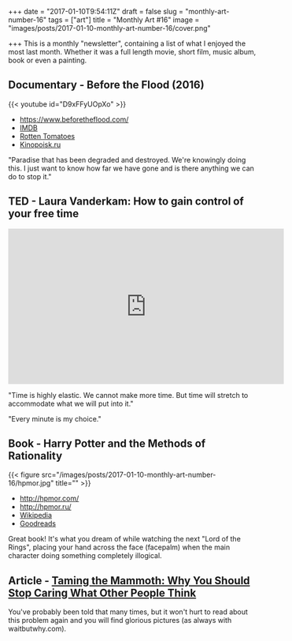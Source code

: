 +++
date = "2017-01-10T9:54:11Z"
draft = false
slug = "monthly-art-number-16"
tags = ["art"]
title = "Monthly Art #16"
image = "images/posts/2017-01-10-monthly-art-number-16/cover.png"

+++
This is a monthly "newsletter", containing a list of what I enjoyed the most
last month. Whether it was a full length movie, short film, music album, book
or even a painting.

<!--more-->

## Documentary - Before the Flood (2016)

{{< youtube id="D9xFFyUOpXo" >}}

- https://www.beforetheflood.com/
- [IMDB](http://www.imdb.com/title/tt5929776/)
- [Rotten Tomatoes](https://www.rottentomatoes.com/m/before_the_flood_2016/)
- [Kinopoisk.ru](https://www.kinopoisk.ru/film/1002696/)

"Paradise that has been degraded and destroyed. We're knowingly doing this. I
just want to know how far we have gone and is there anything we can do to stop
it."

## TED - Laura Vanderkam: How to gain control of your free time

<iframe src="https://embed.ted.com/talks/laura_vanderkam_how_to_gain_control_of_your_free_time" width="560" height="315" frameborder="0" scrolling="no" webkitAllowFullScreen mozallowfullscreen allowFullScreen></iframe>

"Time is highly elastic. We cannot make more time. But time will stretch to
accommodate what we will put into it."

"Every minute is my choice."

## Book - Harry Potter and the Methods of Rationality

{{< figure src="/images/posts/2017-01-10-monthly-art-number-16/hpmor.jpg" title="" >}}

- http://hpmor.com/
- http://hpmor.ru/
- [Wikipedia](https://en.wikipedia.org/wiki/Harry_Potter_and_the_Methods_of_Rationality)
- [Goodreads](https://www.goodreads.com/book/show/10016013-harry-potter-and-the-methods-of-rationality)

Great book! It's what you dream of while watching the next "Lord of the Rings",
placing your hand across the face (facepalm) when the main character doing
something completely illogical.

## Article -  [Taming the Mammoth: Why You Should Stop Caring What Other People Think](http://waitbutwhy.com/2014/06/taming-mammoth-let-peoples-opinions-run-life.html)

You've probably been told that many times, but it won't hurt to read about this
problem again and you will find glorious pictures (as always with
waitbutwhy.com).
